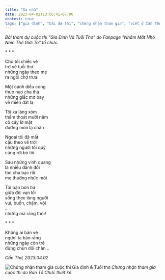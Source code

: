 ```yaml
---
title: "Xa nhà"
date: 2023-04-02T13:06:41+07:00
contest: true
tags: ["gia đình", "bài dự thi", "chứng nhận tham gia", "viết ở Cần Thơ"]
---
```

*Bài tham dự cuộc thi "Gia Đình Và Tuổi Thơ" do Fanpage "Nhắm Mắt Nhỏ Nhìn Thế Giới To" tổ chức.*  
  
\* \* \*
  
Cho tôi chiếc vé  
trở về tuổi thơ  
những ngày theo mẹ  
ra ngồi chợ trưa  
  
Một cánh diều cong  
thuở nào cha thả  
những giấc mơ bay  
về miền đất lạ  
  
Tôi xa làng xóm  
thấm thoát mười năm  
cỏ cây lờ mặt  
đường mòn lạ chân  
  
Ngoại tôi đã mất  
cậu theo về trời  
những người tôi quý  
cũng rời bỏ tôi  
  
Sau những vinh quang  
là nhiều đánh đổi  
tóc cha bạc rồi  
mẹ thường nhức mỏi  
  
Tôi bận bôn ba  
giữa đời vạn lối  
sống theo lòng người  
vui, buồn, chậm, vội  
..  
nhưng mà ráng thôi!
  
\* \* \*
  
Không ai bán vé  
người ta bảo rằng  
những ngày còn trẻ  
đừng chùn đôi chân ..  
  
*Cần Thơ, 2023.04.02*  
  
![Chứng nhận tham gia cuộc thi Gia đình & Tuổi thơ](/img/gcn-gia-dinh-va-tuoi-tho.jpg "Chứng nhận tham gia cuộc thi Gia đình & Tuổi thơ")
*Chứng nhận tham gia cuộc thi do Ban Tổ Chức thiết kế.*